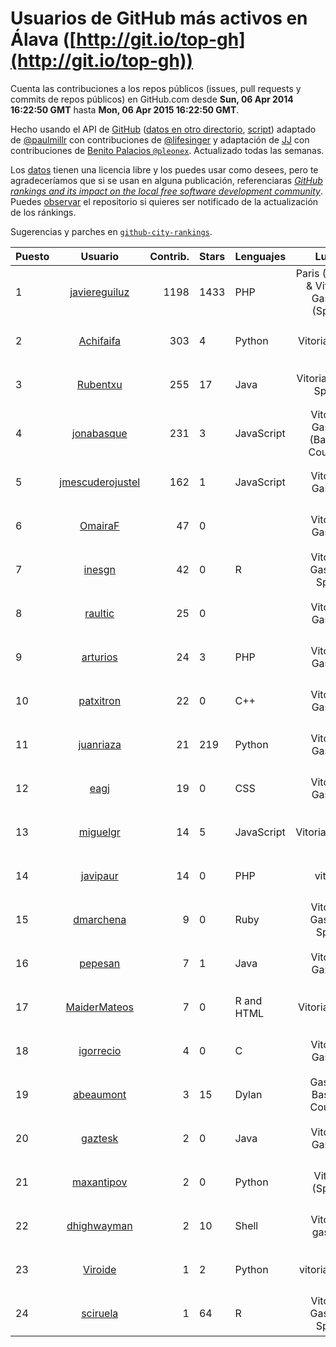 # Usuarios de GitHub más activos en Álava ([http://git.io/top-gh](http://git.io/top-gh))



  Cuenta las contribuciones a los repos públicos (issues, pull requests y commits de repos públicos) en GitHub.com desde  **Sun, 06 Apr 2014 16:22:50 GMT** hasta **Mon, 06 Apr 2015 16:22:50 GMT**.

  Hecho usando el API de [GitHub](http://github.com) ([datos en otro directorio](https://github.com/JJ/top-github-users-data/tree/master/data), [script](https://github.com/JJ/top-github-users)) adaptado de [@paulmillr](https://github.com/paulmillr) con contribuciones de [@lifesinger](https://github.com/lifesinger) y adaptación de [JJ](http://jj.github.io) con contribuciones de [Benito Palacios `@pleonex`](http://github.com/pleonex). Actualizado todas las semanas.

  Los [datos](https://github.com/JJ/top-github-users-data/tree/master/data) tienen una licencia libre y los puedes usar como desees, pero te agradeceríamos que si se usan en alguna publicación, referenciaras [*GitHub rankings and its impact on the local free software development community*](https://thewinnower.com/papers/github-rankings-and-its-impact-on-the-local-free-software-development-community). Puedes [observar](https://github.com/JJ/top-github-users-data/subscription) el repositorio si quieres ser notificado de la actualización de los ránkings. 

  Sugerencias y parches en [`github-city-rankings`](http://github.com/JJ/github-city-rankings). 


| Puesto   |  Usuario  |Contrib.| Stars | Lenguajes   |      Lugar      |  Avatar  |
|----------|:---------:|-------:|-------|-------------|:---------------:|----------|
| 1 | [javiereguiluz](https://github.com/javiereguiluz) | 1198 | 1433 | PHP | Paris (France) & Vitoria-Gasteiz (Spain) | <img src='https://avatars0.githubusercontent.com/u/73419?v=3&s=64' width='64' height='64' title='Javier Eguiluz'> |
| 2 | [Achifaifa](https://github.com/Achifaifa) | 303 | 4 | Python | Vitoria, Spain | <img src='https://avatars1.githubusercontent.com/u/5968349?v=3&s=64' width='64' height='64' title='Yuri Numerov'> |
| 3 | [Rubentxu](https://github.com/Rubentxu) | 255 | 17 | Java | Vitoria (Alava, Spain) | <img src='https://avatars0.githubusercontent.com/u/604924?v=3&s=64' width='64' height='64' title='Ruben Dario'> |
| 4 | [jonabasque](https://github.com/jonabasque) | 231 | 3 | JavaScript | Vitoria-Gasteiz (Basque Country) | <img src='https://avatars3.githubusercontent.com/u/1707606?v=3&s=64' width='64' height='64' title='Jona'> |
| 5 | [jmescuderojustel](https://github.com/jmescuderojustel) | 162 | 1 | JavaScript | Vitoria-Gasteiz | <img src='https://avatars3.githubusercontent.com/u/4746474?v=3&s=64' width='64' height='64' title='Jesús María Escudero'> |
| 6 | [OmairaF](https://github.com/OmairaF) | 47 | 0 |  | Vitoria-Gasteiz | <img src='https://avatars2.githubusercontent.com/u/10741516?v=3&s=64' width='64' height='64' title='Omaira'> |
| 7 | [inesgn](https://github.com/inesgn) | 42 | 0 | R | Vitoria-Gasteiz, Spain | <img src='https://avatars2.githubusercontent.com/u/7416721?v=3&s=64' width='64' height='64' title='Ines'> |
| 8 | [raultic](https://github.com/raultic) | 25 | 0 |  | Vitoria-Gasteiz | <img src='https://avatars1.githubusercontent.com/u/9990426?v=3&s=64' width='64' height='64' title='Raúl Pérez'> |
| 9 | [arturios](https://github.com/arturios) | 24 | 3 | PHP | Vitoria-Gasteiz | <img src='https://avatars3.githubusercontent.com/u/1016176?v=3&s=64' width='64' height='64' title='Arturo Ríos'> |
| 10 | [patxitron](https://github.com/patxitron) | 22 | 0 | C++ | Vitoria-Gasteiz | <img src='https://avatars2.githubusercontent.com/u/6142948?v=3&s=64' width='64' height='64' title='Francisco José Lazur'> |
| 11 | [juanriaza](https://github.com/juanriaza) | 21 | 219 | Python | Vitoria-Gasteiz | <img src='https://avatars2.githubusercontent.com/u/554079?v=3&s=64' width='64' height='64' title='Juan Riaza'> |
| 12 | [eagj](https://github.com/eagj) | 19 | 0 | CSS | Vitoria-Gasteiz | <img src='https://avatars0.githubusercontent.com/u/6786414?v=3&s=64' width='64' height='64' title='Enrique Alejandro García Jiménez'> |
| 13 | [miguelgr](https://github.com/miguelgr) | 14 | 5 | JavaScript | Vitoria/Madrid | <img src='https://avatars3.githubusercontent.com/u/1484589?v=3&s=64' width='64' height='64' title='Miguel García'> |
| 14 | [javipaur](https://github.com/javipaur) | 14 | 0 | PHP | vitoria | <img src='https://avatars1.githubusercontent.com/u/3490928?v=3&s=64' width='64' height='64' title='Javier Palacio'> |
| 15 | [dmarchena](https://github.com/dmarchena) | 9 | 0 | Ruby | Vitoria-Gasteiz, Spain | <img src='https://avatars0.githubusercontent.com/u/3629385?v=3&s=64' width='64' height='64' title='David Marchena'> |
| 16 | [pepesan](https://github.com/pepesan) | 7 | 1 | Java | Vitoria-Gazteiz | <img src='https://avatars2.githubusercontent.com/u/917451?v=3&s=64' width='64' height='64' title='David Vaquero'> |
| 17 | [MaiderMateos](https://github.com/MaiderMateos) | 7 | 0 | R and HTML | Vitoria, Spain | <img src='https://avatars1.githubusercontent.com/u/10981227?v=3&s=64' width='64' height='64' title='Maider Mateos'> |
| 18 | [igorrecio](https://github.com/igorrecio) | 4 | 0 | C | Vitoria-Gasteiz | <img src='https://avatars0.githubusercontent.com/u/5596152?v=3&s=64' width='64' height='64' title='Igor Recio'> |
| 19 | [abeaumont](https://github.com/abeaumont) | 3 | 15 | Dylan | Gasteiz, Basque Country | <img src='https://avatars3.githubusercontent.com/u/80059?v=3&s=64' width='64' height='64' title='Alfredo Beaumont'> |
| 20 | [gaztesk](https://github.com/gaztesk) | 2 | 0 | Java | Vitoria-Gasteiz | <img src='https://avatars0.githubusercontent.com/u/2839170?v=3&s=64' width='64' height='64' title='gaztesk'> |
| 21 | [maxantipov](https://github.com/maxantipov) | 2 | 0 | Python | Vitoria (Spain) | <img src='https://avatars0.githubusercontent.com/u/3696461?v=3&s=64' width='64' height='64' title='Maxim Antipov'> |
| 22 | [dhighwayman](https://github.com/dhighwayman) | 2 | 10 | Shell | Vitoria-gasteiz | <img src='https://avatars2.githubusercontent.com/u/72442?v=3&s=64' width='64' height='64' title='David Santamaria'> |
| 23 | [Viroide](https://github.com/Viroide) | 1 | 2 | Python | vitoria, spain | <img src='https://avatars3.githubusercontent.com/u/713362?v=3&s=64' width='64' height='64' title='Viroide'> |
| 24 | [sciruela](https://github.com/sciruela) | 1 | 64 | R | Vitoria-Gasteiz, Spain | <img src='https://avatars0.githubusercontent.com/u/685716?v=3&s=64' width='64' height='64' title='Sergio Ciruela'> |
